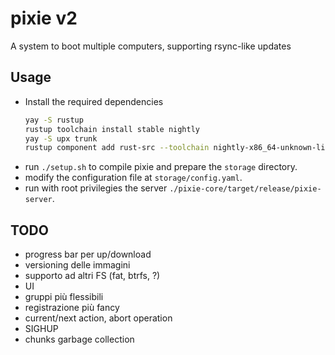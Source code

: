 # pixie v2
A system to boot multiple computers, supporting rsync-like updates

## Usage
* Install the required dependencies
  ```sh
  yay -S rustup
  rustup toolchain install stable nightly
  yay -S upx trunk
  rustup component add rust-src --toolchain nightly-x86_64-unknown-linux-gnu
  ```
* run `./setup.sh` to compile pixie and prepare the `storage` directory.
* modify the configuration file at `storage/config.yaml`.
* run with root privilegies the server `./pixie-core/target/release/pixie-server`.

## TODO
* progress bar per up/download
* versioning delle immagini
* supporto ad altri FS (fat, btrfs, ?)
* UI
* gruppi più flessibili
* registrazione più fancy
* current/next action, abort operation
* SIGHUP
* chunks garbage collection
